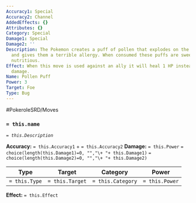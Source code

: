 ```yaml
---
Accuracy1: Special
Accuracy2: Channel
AddedEffects: {}
Attributes: {}
Category: Special
Damage1: Special
Damage2: ''
Description: The Pokemon creates a puff of pollen that explodes on the foe's face
  and gives them a terrible allergy. When consumed these puffs are sweet and very
  nutritious.
Effect: When this move is used against an ally it will heal 1 HP instead of dealing
  damage.
Name: Pollen Puff
Power: 3
Target: Foe
Type: Bug
---
```


#PokeroleSRD/Moves

### `= this.name` 
*`= this.Description`*

**Accuracy:** `= this.Accuracy1` + `= this.Accuracy2`
**Damage:** `= this.Power` `= choice(length(this.Damage1)=0, "","\+ "+ this.Damage1)` `= choice(length(this.Damage2)=0, "","\+ "+ this.Damage2)`

| Type          | Target          | Category          | Power          |
| ------------- | --------------- | ----------------  | -------------- |
| `= this.Type` | `= this.Target` | `= this.Category` | `= this.Power` | 

**Effect:** `= this.Effect`